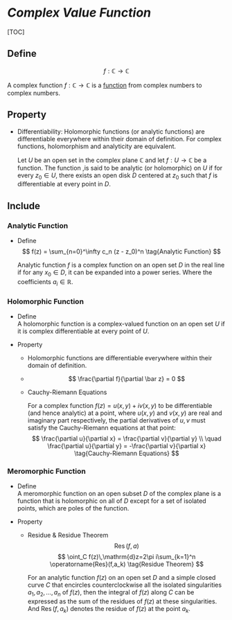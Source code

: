 # $Complex\ Value\ Function$

[TOC]

## Define

$$
f: \mathbb C \to \mathbb C
$$

A complex function $f: \mathbb C \to \mathbb C$ is a [function](./Function.md) from complex numbers to complex numbers.

## Property

- Differentiability: Holomorphic functions (or analytic functions) are differentiable everywhere within their domain of definition. For complex functions, holomorphism and analyticity are equivalent. 

  Let $U$ be an open set in the complex plane $\mathbb C$ and let $f : U \to \mathbb C$ be a function. The function ,is said to be analytic (or holomorphic) on $U$ if for every $z_0 \in U$, there exists an open disk $D$ centered at $z_0$ such that $f$ is differentiable at every point in $D$.

## Include

### Analytic Function

- Define  
  $$
  f(z) = \sum_{n=0}^\infty c_n (z - z_0)^n  \tag{Analytic Function}
  $$
  
  Analytic function $f$ is a complex function on an open set $D$ in the real line if for any $x_0 \in D$, it can be expanded into a power series. Where the coefficients $a_i \in \mathbb R$.

### Holomorphic Function

- Define  
  A holomorphic function is a complex-valued function on an open set $U$ if it is complex differentiable at every point of $U$.

- Property
  
  - Holomorphic functions are differentiable everywhere within their domain of definition.
  
  - $$
    \frac{\partial f}{\partial \bar z} = 0
    $$
  
  * Cauchy-Riemann Equations
    
    For a complex function $f(z) = u(x,y) + i v(x,y)$ to be differentiable (and hence analytic) at a point, where $u(x,y)$ and $v(x,y)$ are real and imaginary part respectively, the partial derivatives of $u, v$ must satisfy the Cauchy-Riemann equations at that point:
    $$
    \frac{\partial u}{\partial x} = \frac{\partial v}{\partial y}  \\ \quad \frac{\partial u}{\partial y} = -\frac{\partial v}{\partial x} \tag{Cauchy-Riemann Equations}
    $$

### Meromorphic Function

- Define  
  A meromorphic function on an open subset $D$ of the complex plane is a function that is holomorphic on all of $D$ except for a set of isolated points, which are poles of the function.

- Property 
  * Residue & Residue Theorem
    $$
    \operatorname{Res}(f,a)  \tag{Residue}
    $$
    $$
    \oint_C f(z)\,\mathrm{d}z=2\pi i\sum_{k=1}^n \operatorname{Res}(f,a_k)  \tag{Residue Theorem}
    $$
    
    For an analytic function $f(z)$ on an open set $D$ and a simple closed curve $C$ that encircles counterclockwise all the isolated singularities $a_1,a_2,\ldots,a_n$ of $f(z)$, then the integral of $f(z)$ along $C$ can be expressed as the sum of the residues of $f(z)$ at these singularities. And $\operatorname{Res}(f,a_k)$ denotes the residue of $f(z)$ at the point $a_k$.

